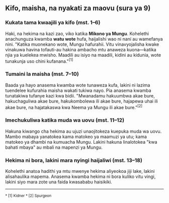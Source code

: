 ## Kifo, maisha, na nyakati za maovu (sura ya 9)

### Kukata tama kwaajili ya kifo (mst. 1–6)

Haki, na hekima na kazi zao, viko katika **Mikono ya Mungu**. Kohelethi anachunguza kwamba **watu wote** hufa, haijalishi wao ni nani au wamefanya nini. "Katika muonekano wote, Mungu hafurahii. Vitu vinavyojalisha kwake vinakuwa havina tofauti-au hakina ambacho mtu anaweza kuona—katika njia ya kuelekea mwisho. Maadili au isiyo na maadili, kidini au kidunia, wote tunakunja uso chini kufanana."<sup>[1]</sup>

### Tumaini la maisha (mst. 7–10)

Baada ya hayo anasema kwamba wote tunaweza kufa, lakini ni lazima tuendelee kufurahia maisha wakati tukiwa nayo. Pia anasema kwamba tunatakiwa tufanye kazi kwa bidii. "Mwanadamu hakuumbwa akae bure, hakuchaguliwa akae bure, hakukombolewa ili akae bure, hajapewa uhai ili akae bure, na hajatakaswa kwa Neema ya Mungu ili akae bure."<sup>[2]</sup>

### Imechukuliwa katika muda wa uovu (mst. 11–12)

Hakuna kiwango cha hekima au ujuzi unaojitokeza kuepuka muda wa uovu. Mambo mabaya yanatokea kama matokeo ya maamuzi ya utu; kama matokeo ya dhambi na kumuacha Mungu. Lakini hakuna linalotokea "kwa bahati mbaya" au mbali na mapenzi ya Mungu.

### Hekima ni bora, lakini mara nyingi haijaliwi (mst. 13–18)

Kohelethi anatoa hadithi ya mtu mwenye hekima aliyeokoa jiji lake, lakini alisahaulika mapema. Anasema kwamba hekima ni bora kuliko vitu vingi, lakini siyo mara zote una faida kwasababu haisikiki.

---

<small>
* [1] Kidner
* [2] Spurgeon
</small>


